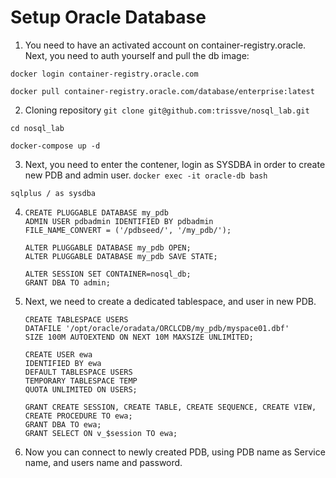 # Setup Oracle Database

1. You need to have an activated account on container-registry.oracle. Next, you need to auth yourself and pull the db image:

```docker login container-registry.oracle.com```

```docker pull container-registry.oracle.com/database/enterprise:latest```


2. Cloning repository
```git clone git@github.com:trissve/nosql_lab.git```

```cd nosql_lab```

```docker-compose up -d```


3. Next, you need to enter the contener, login as SYSDBA in order to create new PDB and admin user.
```docker exec -it oracle-db bash``` 

```sqlplus / as sysdba```


4.  ```
    CREATE PLUGGABLE DATABASE my_pdb
    ADMIN USER pdbadmin IDENTIFIED BY pdbadmin
    FILE_NAME_CONVERT = ('/pdbseed/', '/my_pdb/');

    ALTER PLUGGABLE DATABASE my_pdb OPEN;
    ALTER PLUGGABLE DATABASE my_pdb SAVE STATE;

    ALTER SESSION SET CONTAINER=nosql_db;
    GRANT DBA TO admin;
    ```

5. Next, we need to create a dedicated tablespace, and user in new PDB.

    ```
    CREATE TABLESPACE USERS
    DATAFILE '/opt/oracle/oradata/ORCLCDB/my_pdb/myspace01.dbf'
    SIZE 100M AUTOEXTEND ON NEXT 10M MAXSIZE UNLIMITED;

    CREATE USER ewa
    IDENTIFIED BY ewa
    DEFAULT TABLESPACE USERS
    TEMPORARY TABLESPACE TEMP
    QUOTA UNLIMITED ON USERS;

    GRANT CREATE SESSION, CREATE TABLE, CREATE SEQUENCE, CREATE VIEW, CREATE PROCEDURE TO ewa;
    GRANT DBA TO ewa;
    GRANT SELECT ON v_$session TO ewa;
    ```

6. Now you can connect to newly created PDB, using PDB name as Service name, and users name and password.


